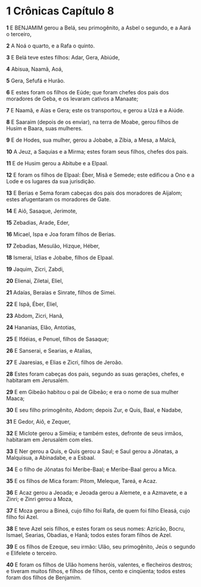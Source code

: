 # 1 Crônicas Capítulo 8

**1** 	E BENJAMIM gerou a Belá, seu primogênito, a Asbel o segundo, e a Aará o terceiro,

**2** 	A Noá o quarto, e a Rafa o quinto.

**3** 	E Belá teve estes filhos: Adar, Gera, Abiúde,

**4** 	Abisua, Naamã, Aoá,

**5** 	Gera, Sefufá e Hurão.

**6** 	E estes foram os filhos de Eúde; que foram chefes dos pais dos moradores de Geba, e os levaram cativos a Manaate;

**7** 	E Naamã, e Aías e Gera; este os transportou, e gerou a Uzá e a Aiúde.

**8** 	E Saaraim (depois de os enviar), na terra de Moabe, gerou filhos de Husim e Baara, suas mulheres.

**9** 	E de Hodes, sua mulher, gerou a Jobabe, a Zíbia, a Mesa, a Malcã,

**10** 	A Jeuz, a Saquias e a Mirma; estes foram seus filhos, chefes dos pais.

**11** 	E de Husim gerou a Abitube e a Elpaal.

**12** 	E foram os filhos de Elpaal: Éber, Misã e Semede; este edificou a Ono e a Lode e os lugares da sua jurisdição.

**13** 	E Berias e Sema foram cabeças dos pais dos moradores de Aijalom; estes afugentaram os moradores de Gate.

**14** 	E Aiô, Sasaque, Jerimote,

**15** 	Zebadias, Arade, Eder,

**16** 	Micael, Ispa e Joa foram filhos de Berias.

**17** 	Zebadias, Mesulão, Hizque, Héber,

**18** 	Ismerai, Izlias e Jobabe, filhos de Elpaal.

**19** 	Jaquim, Zicri, Zabdi,

**20** 	Elienai, Ziletai, Eliel,

**21** 	Adaías, Beraías e Sinrate, filhos de Simei.

**22** 	E Ispã, Éber, Eliel,

**23** 	Abdom, Zicri, Hanã,

**24** 	Hananias, Elão, Antotias,

**25** 	E Ifdéias, e Penuel, filhos de Sasaque;

**26** 	E Sanserai, e Searias, e Atalias,

**27** 	E Jaaresias, e Elias e Zicri, filhos de Jeroão.

**28** 	Estes foram cabeças dos pais, segundo as suas gerações, chefes, e habitaram em Jerusalém.

**29** 	E em Gibeão habitou o pai de Gibeão; e era o nome de sua mulher Maaca;

**30** 	E seu filho primogênito, Abdom; depois Zur, e Quis, Baal, e Nadabe,

**31** 	E Gedor, Aiô, e Zequer,

**32** 	E Miclote gerou a Siméia; e também estes, defronte de seus irmãos, habitaram em Jerusalém com eles.

**33** 	E Ner gerou a Quis, e Quis gerou a Saul; e Saul gerou a Jônatas, a Malquisua, a Abinadabe, e a Esbaal.

**34** 	E o filho de Jônatas foi Meribe-Baal; e Meribe-Baal gerou a Mica.

**35** 	E os filhos de Mica foram: Pitom, Meleque, Tareá, e Acaz.

**36** 	E Acaz gerou a Jeoada; e Jeoada gerou a Alemete, e a Azmavete, e a Zinri; e Zinri gerou a Moza,

**37** 	E Moza gerou a Bineá, cujo filho foi Rafa, de quem foi filho Eleasá, cujo filho foi Azel.

**38** 	E teve Azel seis filhos, e estes foram os seus nomes: Azricão, Bocru, Ismael, Searias, Obadias, e Hanã; todos estes foram filhos de Azel.

**39** 	E os filhos de Ezeque, seu irmão: Ulão, seu primogênito, Jeús o segundo e Elifelete o terceiro.

**40** 	E foram os filhos de Ulão homens heróis, valentes, e flecheiros destros; e tiveram muitos filhos, e filhos de filhos, cento e cinqüenta; todos estes foram dos filhos de Benjamim.

